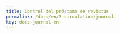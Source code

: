 ```yaml
---
title: Control del préstamo de revistas
permalink: /docs/en/3-circulation/journal
key: docs-journal-en
---
```


